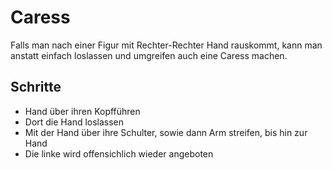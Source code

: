 
# Caress

Falls man nach einer Figur mit Rechter-Rechter Hand rauskommt, kann man anstatt einfach loslassen und umgreifen auch eine Caress machen.

## Schritte

- Hand über ihren Kopfführen
- Dort die Hand loslassen
- Mit der Hand über ihre Schulter, sowie dann Arm streifen, bis hin zur Hand
- Die linke wird offensichlich wieder angeboten
